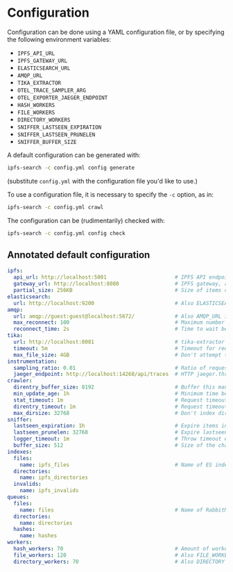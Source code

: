 # Configuration

Configuration can be done using a YAML configuration file, or by specifying the following environment variables:
* `IPFS_API_URL`
* `IPFS_GATEWAY_URL`
* `ELASTICSEARCH_URL`
* `AMQP_URL`
* `TIKA_EXTRACTOR`
* `OTEL_TRACE_SAMPLER_ARG`
* `OTEL_EXPORTER_JAEGER_ENDPOINT`
* `HASH_WORKERS`
* `FILE_WORKERS`
* `DIRECTORY_WORKERS`
* `SNIFFER_LASTSEEN_EXPIRATION`
* `SNIFFER_LASTSEEN_PRUNELEN`
* `SNIFFER_BUFFER_SIZE`

A default configuration can be generated with:
```bash
ipfs-search -c config.yml config generate
```
(substitute `config.yml` with the configuration file you'd like to use.)

To use a configuration file, it is necessary to specify the `-c` option, as in:
```bash
ipfs-search -c config.yml crawl
```

The configuration can be (rudimentarily) checked with:
```bash
ipfs-search -c config.yml config check
```


## Annotated default configuration
```yaml
ipfs:
  api_url: http://localhost:5001                      # IPFS API endpoint, also IPFS_API_URL in env
  gateway_url: http://localhost:8080                  # IPFS gateway, also IPFS_GATEWAY_URL in env
  partial_size: 256KB                                 # Size of items considered to be partial (when unreferenced)
elasticsearch:
  url: http://localhost:9200                          # Also ELASTICSEARCH_URL in env
amqp:
  url: amqp://guest:guest@localhost:5672/             # Also AMQP_URL in env.
  max_reconnect: 100                                  # Maximum number of reconnect attempts
  reconnect_time: 2s                                  # Time to wait between reconnects
tika:
  url: http://localhost:8081                          # tika-extractor endpoint URL, also TIKA_EXTRACTOR in environment.
  timeout: 5m                                         # Timeout for requests to tika-extractor.
  max_file_size: 4GB                                  # Don't attempt to extract metadata for resources larger than this.
instrumentation:
  sampling_ratio: 0.01                                # Ratio of requests to sample for tracing. OTEL_TRACE_SAMPLER_ARG in env.
  jaeger_endpoint: http://localhost:14268/api/traces  # HTTP jaeger.thrift endpoint for tracing. OTEL_EXPORTER_JAEGER_ENDPOINT in env.
crawler:
  direntry_buffer_size: 8192                          # Buffer this many directory entries between listing and queue'ing
  min_update_age: 1h                                  # Minimum time between updating `last-seen` on objects.
  stat_timeout: 1m                                    # Request timeout for Stat() calls.
  direntry_timeout: 1m                                # Request timeout for Ls() calls.
  max_dirsize: 32768                                  # Don't index directories larger than this (contained items will be queue'd nonetheless).
sniffer:
  lastseen_expiration: 1h                             # Expire items in lastseen/dedup buffer after this time. SNIFFER_LASTSEEN_EXPIRATION in env.
  lastseen_prunelen: 32768                            # Expire lastseen buffer when size exceeds this. SNIFFER_LASTSEEN_PRUNELEN in env.
  logger_timeout: 1m                                  # Throw timeout error when no log messages arrive
  buffer_size: 512                                    # Size of the channels buffering between yielder, filter and adder. SNIFFER_BUFFER_SIZE in env.
indexes:
  files:
    name: ipfs_files                                  # Name of ES index to use.
  directories:
    name: ipfs_directories
  invalids:
    name: ipfs_invalids
queues:
  files:
    name: files                                       # Name of RabbitMQ queue to use.
  directories:
    name: directories
  hashes:
    name: hashes
workers:
  hash_workers: 70                                    # Amount of workers for various resources. Also HASH_WORKERS in env.
  file_workers: 120                                   # Also FILE_WORKERS in env.
  directory_workers: 70                               # Also DIRECTORY in env.
```
